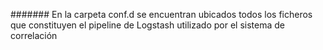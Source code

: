 ####### En la carpeta conf.d se encuentran ubicados todos los ficheros que constituyen el pipeline de Logstash utilizado por el sistema de correlación

